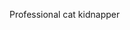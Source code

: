 Professional cat kidnapper 
<!---
KatKidnapper/KatKidnapper is a ✨ special ✨ repository because its `README.md` (this file) appears on your GitHub profile.
You can click the Preview link to take a look at your changes.
--->
